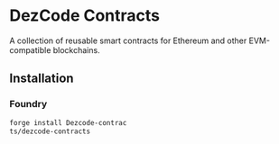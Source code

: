 # DezCode Contracts

A collection of reusable smart contracts for Ethereum and other EVM-compatible blockchains.

## Installation

### Foundry
```bash
forge install Dezcode-contrac
ts/dezcode-contracts
